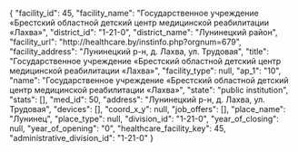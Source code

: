 {
    "facility_id": 45,
    "facility_name": "Государственное учреждение «Брестский областной детский центр медицинской реабилитации «Лахва»",
    "district_id": "1-21-0",
    "district_name": "Лунинецкий район",
    "facility_url": "http:\/\/healthcare.by\/instinfo.php?orgnum=679",
    "facility_address": "Лунинецкий р-н, д. Лахва, ул. Трудовая",
    "title": "Государственное учреждение «Брестский областной детский центр медицинской реабилитации «Лахва»",
    "facility_type": null,
    "ap_1": "10",
    "name": "Государственное учреждение «Брестский областной детский центр медицинской реабилитации «Лахва»",
    "state": "public institution",
    "stats": [],
    "med_id": 50,
    "address": "Лунинецкий р-н, д. Лахва, ул. Трудовая",
    "devices": [],
    "coord_x_y": null,
    "job_offers": [],
    "place_name": "Лунинец",
    "place_type": null,
    "division_id": "1-21-0",
    "year_of_closing": null,
    "year_of_opening": "0",
    "healthcare_facility_key": 45,
    "administrative_division_id": "1-21-0"
}